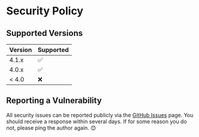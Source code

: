 # Security Policy

## Supported Versions

| Version | Supported          |
| ------- | ------------------ |
| 4.1.x   | :white_check_mark: |
| 4.0.x   | :white_check_mark: |
| < 4.0   | :x:                |

## Reporting a Vulnerability

All security issues can be reported publicly via the [GitHub Issues](https://github.com/sys27/xFunc/issues) page. You should receive a response within several days.
If for some reason you do not, please ping the author again. :blush:
